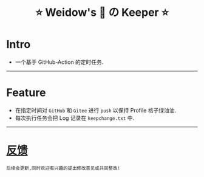 <!--
 * @Author: Weidows
 * @Date: 2020-11-28 17:36:36
 * @LastEditors: Weidows
 * @LastEditTime: 2020-11-28 18:25:07
 * @FilePath: \Weidowsg:\Repo\Resume\README.md
 * @Description:
-->

<h1 align="center">

⭐️ Weidow's 🌈 の Keeper ⭐️

</h1>

# Intro

- 一个基于 GitHub-Action 的定时任务.

---

# Feature

- 在指定时间对 `GitHub` 和 `Gitee` 进行 `push` 以保持 Profile 格子绿油油.
- 每次执行任务会把 Log 记录在 `keepchange.txt` 中.

---

# [反馈](https://weidows.github.io/tags/about)

    后续会更新,同时欢迎有兴趣的提出修改意见或共同整改!
